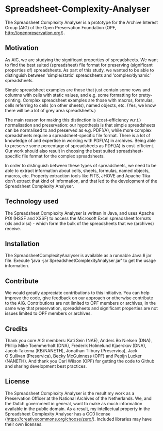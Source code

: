 # Spreadsheet-Complexity-Analyser
The Spreadsheet Complexity Analyser is a prototype for the Archive Interest Group (AIG) of the Open Preservation Foundation (OPF, http://openpreservation.org/).
## Motivation
As AIG, we are studying the significant properties of spreadsheets. We want to find the best suited (spreadsheet) file format for preserving (significant properties of) spreadsheets. As part of this study, we wanted to be able to distinguish between 'simple/static' spreadsheets and 'complex/dynamic' spreadsheets.

Simple spreadsheet examples are those that just contain some rows and columns with cells with static values, and e.g. some formatting for pretty-printing. Complex spreadsheet examples are those with macros, formulas, cells referring to cells (on other sheets), named objects, etc. (Yes, we know there will be a lot of grey area spreadsheets.) 

The main reason for making this distinction is (cost-efficiency w.r.t.) normalisation and preservation: our hypothesis is that simple spreadsheets can be normalised to and preserved as e.g. PDF(/A), while more complex spreadsheets require a spreadsheet-specific file format. There is a lot of knowledge of and expertise in working with PDF(/A) in archives. Being able to preserve some percentage of spreadsheets as PDF(/A) is cost-efficient. Our work should also result in choosing the best suited spreadsheet-specific file format for the complex spreadsheets.

In order to distinguish between these types of spreadsheets, we need to be able to extract information about cells, sheets, formulas, named objects, macros, etc. Property extraction tools like FITS, JHOVE and Apache Tika don't extract that kind of information, and that led to the development of the Spreadsheet Complexity Analyser.
## Technology used
The Spreadsheet Complexity Analyser is written in Java, and uses Apache POI (HSSF and XSSF) to access the Microsoft Excel spreadsheet formats (xls and xlsx) - which form the bulk of the spreadsheets that we (archives) receive.
## Installation
The SpreadsheetComplexityAnalyser is available as a runnable Java 8 jar file. 
Execute 'java -jar SpreadsheetComplexityAnalyser.jar' to get the usage information.
## Contribute
We would greatly appreciate contributions to this initiative. You can help improve the code, give feedback on our approach or otherwise contribute to the AIG. Contributions are not limited to OPF members or archives, in the same way that preservation, spreadsheets and significant properties are not issues limited to OPF members or archives.
## Credits
Thank you core AIG members: Kati Sein (NAE), Anders Bo Nielsen (DNA), Phillip Mike Toemmerholt (DNA), Frederik Holmelund Kjaerskov (DNA), Jacob Takema (KB/NANETH), Jonathan Tilbury (Preservica), Jack O'Sullivan (Preservica), Becky McGuinness (OPF) and Pepijn Lucker (NANETH).
And thank you Carl Wilson (OPF) for getting the code to Github and sharing development best practices.
## License
The Spreadsheet Complexity Analyser is the result my work as a Preservation Officer at the National Archives of the Netherlands. We, and the Dutch government in general, want to make as much information available in the public domain. As a result, my intellectual property in the Spreadsheet Complexity Analyser has a CC0 license (https://creativecommons.org/choose/zero/). Included libraries may have their own licenses.
